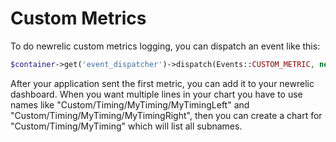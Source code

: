 Custom Metrics
==============
To do newrelic custom metrics logging, you can dispatch an event like this:

```php
$container->get('event_dispatcher')->dispatch(Events::CUSTOM_METRIC, new CustomMetricEvent("Custom/Timing/MyTiming/", $value));
```

After your application sent the first metric, you can add it to your newrelic dashboard. When you want multiple lines in your chart you have to use names like "Custom/Timing/MyTiming/MyTimingLeft" and "Custom/Timing/MyTiming/MyTimingRight", then you can create a chart for "Custom/Timing/MyTiming" which will list all subnames.
